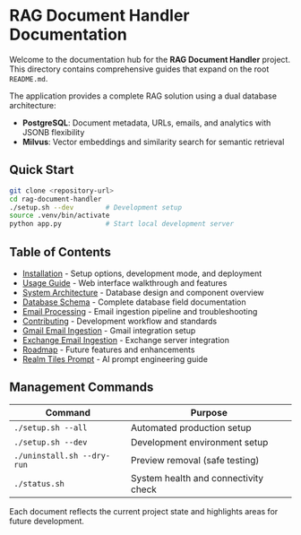 # RAG Document Handler Documentation

Welcome to the documentation hub for the **RAG Document Handler** project. This directory contains comprehensive guides that expand on the root `README.md`.

The application provides a complete RAG solution using a dual database architecture:
- **PostgreSQL**: Document metadata, URLs, emails, and analytics with JSONB flexibility
- **Milvus**: Vector embeddings and similarity search for semantic retrieval

## Quick Start

```bash
git clone <repository-url>
cd rag-document-handler
./setup.sh --dev        # Development setup
source .venv/bin/activate
python app.py           # Start local development server
```

## Table of Contents

- [Installation](installation.md) - Setup options, development mode, and deployment
- [Usage Guide](usage.md) - Web interface walkthrough and features
- [System Architecture](architecture.md) - Database design and component overview
- [Database Schema](database-schema.md) - Complete database field documentation
- [Email Processing](email-processing.md) - Email ingestion pipeline and troubleshooting
- [Contributing](contributing.md) - Development workflow and standards
- [Gmail Email Ingestion](gmail_ingestion.md) - Gmail integration setup
- [Exchange Email Ingestion](exchange_ingestion.md) - Exchange server integration
- [Roadmap](roadmap.md) - Future features and enhancements
- [Realm Tiles Prompt](realm_tiles_prompt.md) - AI prompt engineering guide

## Management Commands

| Command | Purpose |
|---------|---------|
| `./setup.sh --all` | Automated production setup |
| `./setup.sh --dev` | Development environment setup |
| `./uninstall.sh --dry-run` | Preview removal (safe testing) |
| `./status.sh` | System health and connectivity check |

Each document reflects the current project state and highlights areas for future development.
